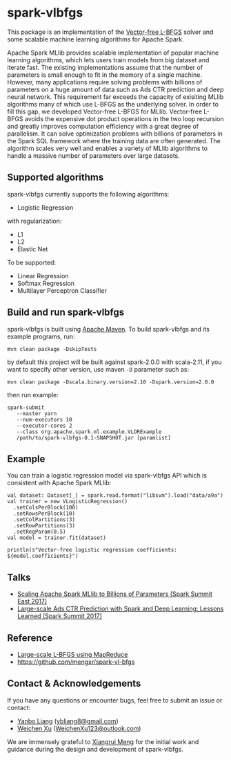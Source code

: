 # spark-vlbfgs
This package is an implementation of the [Vector-free L-BFGS](https://papers.nips.cc/paper/5333-large-scale-l-bfgs-using-mapreduce.pdf)
solver and some scalable machine learning algorithms for Apache Spark.

Apache Spark MLlib provides scalable implementation of popular machine learning algorithms,
which lets users train models from big dataset and iterate fast.
The existing implementations assume that the number of parameters is small enough to fit in the memory of a single machine.
However, many applications require solving problems with billions of parameters on a huge amount of data
such as Ads CTR prediction and deep neural network.
This requirement far exceeds the capacity of exisiting MLlib algorithms many of which use L-BFGS as the underlying solver.
In order to fill this gap, we developed Vector-free L-BFGS for MLlib.
Vector-free L-BFGS avoids the expensive dot product operations in the two loop recursion
and greatly improves computation efficiency with a great degree of parallelism.
It can solve optimization problems with billions of parameters in the Spark SQL framework where the training data are often generated.
The algorithm scales very well and enables a variety of MLlib algorithms to handle a massive number of parameters over large datasets.

## Supported algorithms

spark-vlbfgs currently supports the following algorithms:

* Logistic Regression

with regularization:

* L1
* L2
* Elastic Net

To be supported:

* Linear Regression
* Softmax Regression
* Multilayer Perceptron Classifier

## Build and run spark-vlbfgs

spark-vlbfgs is built using [Apache Maven](http://maven.apache.org/).
To build spark-vlbfgs and its example programs, run:
    
    mvn clean package -DskipTests

by default this project will be built against spark-2.0.0 with scala-2.11,
if you want to specify other version, use maven `-D` parameter such as:

    mvn clean package -Dscala.binary.version=2.10 -Dspark.version=2.0.0

then run example:

    spark-submit
       --master yarn
       --num-executors 10
       --executor-cores 2
       --class org.apache.spark.ml.example.VLORExample
       /path/to/spark-vlbfgs-0.1-SNAPSHOT.jar [paramlist]

## Example

You can train a logistic regression model via spark-vlbfgs API which is consistent with Apache Spark MLlib:

    val dataset: Dataset[_] = spark.read.format("libsvm").load("data/a9a")
    val trainer = new VLogisticRegression()
      .setColsPerBlock(100)
      .setRowsPerBlock(10)
      .setColPartitions(3)
      .setRowPartitions(3)
      .setRegParam(0.5)
    val model = trainer.fit(dataset)

    println(s"Vector-free logistic regression coefficients: ${model.coefficients}")

## Talks

* [Scaling Apache Spark MLlib to Billions of Parameters (Spark Summit East 2017)](https://spark-summit.org/east-2017/events/scaling-apache-spark-mllib-to-billions-of-parameters/)
* [Large-scale Ads CTR Prediction with Spark and Deep Learning: Lessons Learned (Spark Summit 2017)](https://spark-summit.org/2017/events/large-scale-ads-ctr-prediction-with-spark-and-deep-learning-lessons-learned/)

## Reference

* [Large-scale L-BFGS using MapReduce](https://papers.nips.cc/paper/5333-large-scale-l-bfgs-using-mapreduce.pdf)
* https://github.com/mengxr/spark-vl-bfgs

## Contact & Acknowledgements

If you have any questions or encounter bugs, feel free to submit an issue or contact:

* [Yanbo Liang](https://github.com/yanboliang) (ybliang8@gmail.com)
* [Weichen Xu](https://github.com/WeichenXu123) (WeichenXu123@outlook.com)

We are immensely grateful to [Xiangrui Meng](https://github.com/mengxr) for the initial work and guidance during the design and development of spark-vlbfgs.
